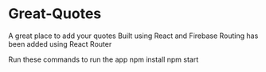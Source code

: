 # Great-Quotes
A great place to add your quotes
Built using React and Firebase
Routing has been added using React Router

Run these commands to run the app
npm install
npm start 
